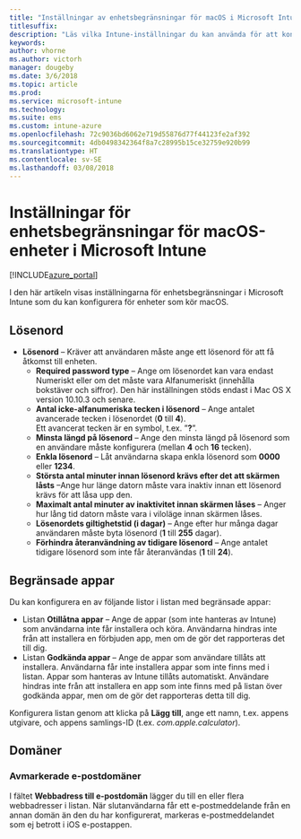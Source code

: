 ```yaml
---
title: "Inställningar av enhetsbegränsningar för macOS i Microsoft Intune"
titlesuffix: 
description: "Läs vilka Intune-inställningar du kan använda för att kontrollera enhetsinställningar och funktioner på enheter som kör macOS."
keywords: 
author: vhorne
ms.author: victorh
manager: dougeby
ms.date: 3/6/2018
ms.topic: article
ms.prod: 
ms.service: microsoft-intune
ms.technology: 
ms.suite: ems
ms.custom: intune-azure
ms.openlocfilehash: 72c9036bd6062e719d55876d77f44123fe2af392
ms.sourcegitcommit: 4db0498342364f8a7c28995b15ce32759e920b99
ms.translationtype: HT
ms.contentlocale: sv-SE
ms.lasthandoff: 03/08/2018
---
```

# <a name="microsoft-intune-macos-device-restriction-settings"></a>Inställningar för enhetsbegränsningar för macOS-enheter i Microsoft Intune

[!INCLUDE[azure_portal](./includes/azure_portal.md)]

I den här artikeln visas inställningarna för enhetsbegränsningar i Microsoft Intune som du kan konfigurera för enheter som kör macOS.

## <a name="password"></a>Lösenord
-   **Lösenord** – Kräver att användaren måste ange ett lösenord för att få åtkomst till enheten.
    -   **Required password type** – Ange om lösenordet kan vara endast Numeriskt eller om det måste vara Alfanumeriskt (innehålla bokstäver och siffror). Den här inställningen stöds endast i Mac OS X version 10.10.3 och senare.
    -   **Antal icke-alfanumeriska tecken i lösenord** – Ange antalet avancerade tecken i lösenordet (**0** till **4**).<br>Ett avancerat tecken är en symbol, t.ex. ”**?**”.
    -   **Minsta längd på lösenord** – Ange den minsta längd på lösenord som en användare måste konfigurera (mellan **4** och **16** tecken).
    -   **Enkla lösenord** – Låt användarna skapa enkla lösenord som **0000** eller **1234**.
    -   **Största antal minuter innan lösenord krävs efter det att skärmen låsts** –Ange hur länge datorn måste vara inaktiv innan ett lösenord krävs för att låsa upp den.
    -   **Maximalt antal minuter av inaktivitet innan skärmen låses** – Anger hur lång tid datorn måste vara i viloläge innan skärmen låses.
    -   **Lösenordets giltighetstid (i dagar)** – Ange efter hur många dagar användaren måste byta lösenord (**1** till **255** dagar).
    -   **Förhindra återanvändning av tidigare lösenord** – Ange antalet tidigare lösenord som inte får återanvändas (**1** till **24**).

## <a name="restricted-apps"></a>Begränsade appar

Du kan konfigurera en av följande listor i listan med begränsade appar:

- Listan **Otillåtna appar** – Ange de appar (som inte hanteras av Intune) som användarna inte får installera och köra. Användarna hindras inte från att installera en förbjuden app, men om de gör det rapporteras det till dig.
- Listan **Godkända appar** – Ange de appar som användare tillåts att installera. Användarna får inte installera appar som inte finns med i listan. Appar som hanteras av Intune tillåts automatiskt. Användare hindras inte från att installera en app som inte finns med på listan över godkända appar, men om de gör det rapporteras detta till dig.

Konfigurera listan genom att klicka på **Lägg till**, ange ett namn, t.ex. appens utgivare, och appens samlings-ID (t.ex. *com.apple.calculator*).

## <a name="domains"></a>Domäner

### <a name="unmarked-email-domains"></a>Avmarkerade e-postdomäner

I fältet **Webbadress till e-postdomän** lägger du till en eller flera webbadresser i listan. När slutanvändarna får ett e-postmeddelande från en annan domän än den du har konfigurerat, markeras e-postmeddelandet som ej betrott i iOS e-postappen.


